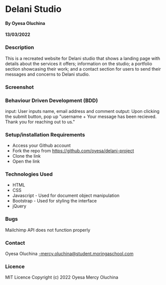 # Delani Studio 
#### By Oyesa Oluchina
#### 13/03/2022  

### Description
This is a recreated website for Delani studio that shows a landing page with details about the services it offers; information on the studio; a portfolio section showcasing their work; and a contact section for users to send their messages and concerns to Delani studio.

### Screenshot
<!-- <img src="" width="900px" height="440px"> -->


### Behaviour Driven Development (BDD)
input: User inputs name, email address and comment
output: Upon clicking the submit button, pop up "username + Your message has been recieved. Thank you for reaching out to us."

### Setup/installation Requirements
 * Access your Github account
 * Fork the repo from https://github.com/oyesa/delani-project
 * Clone the link
 * Open the link 

 ### Technologies Used
 - HTML
 - CSS
 - Javascript - Used for document object manipulation
 - Bootstrap - Used for styling the interface
 - jQuery

 ### Bugs
Mailchimp API does not function properly
### Contact
Oyesa Oluchina -mercy.oluchina@student.moringaschool.com

 ### Licence
 MIT Licence
 Copyright (c) 2022 Oyesa Mercy Oluchina